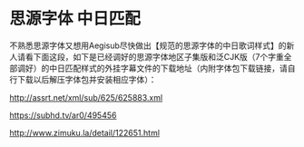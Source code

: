 # 思源字体 中日匹配
不熟悉思源字体又想用Aegisub尽快做出【规范的思源字体的中日歌词样式】的新人请看下面这段，如下是已经调好的思源字体地区子集版和泛CJK版（7个字重全部调好）的中日匹配样式的外挂字幕文件的下载地址（内附字体包下载链接，请自行下载以后解压字体包并安装相应字体）：

http://assrt.net/xml/sub/625/625883.xml

https://subhd.tv/ar0/495456

http://www.zimuku.la/detail/122651.html
